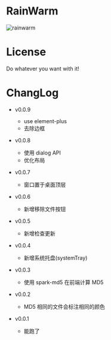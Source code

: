 # RainWarm

![rainwarm](https://socialify.git.ci/initialencounter/RainWarm/image?description=1&font=Rokkitt&forks=1&issues=1&language=1&name=1&owner=1&pattern=Diagonal%20Stripes&pulls=1&stargazers=1&theme=Dark)

# License
Do whatever you want with it!

# ChangLog

- v0.0.9
    - use element-plus
    - 去除边框

- v0.0.8
    - 使用 dialog API
    - 优化布局

- v0.0.7
    - 窗口置于桌面顶层

- v0.0.6
    - 新增移除文件按钮

- v0.0.5
    - 新增检查更新

- v0.0.4
    - 新增系统托盘(systemTray)

- v0.0.3
    - 使用 spark-md5 在前端计算 MD5

- v0.0.2
    - MD5 相同的文件会标注相同的颜色

- v0.0.1
    - 能跑了
